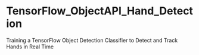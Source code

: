 # TensorFlow_ObjectAPI_Hand_Detection
Training a TensorFlow Object Detection Classifier to Detect and Track Hands in Real Time

